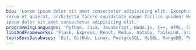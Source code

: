 ```yaml
---
bio: 'Lorem ipsum dolor sit amet consectetur adipisicing elit. Excepturi ea libero nihil repudiandae suscipit sit aliquam 
rerum et quaerat, architecto facere cupiditate eaque facilis quidem! Mollitia totam exercitationem recusandae id? Lorem 
ipsum dolor sit amet consectetur adipisicing elit.'
programmingLanguages: 'Python, Java, JavaScript, Node.js, C++, HTML, CSS, SQL'
libsAndFrameworks: 'Flask, Express, React, Redux, Gatsby, Tailwind, GraphQL, OpenCV, Numpy, JUnit'
toolsEnvsDatabases: 'Git, GitHub, Linux, PostgreSQL, MySQL, MongoDB, Postman, Eclipse, Visual Studio, IntelliJ'
---
```

